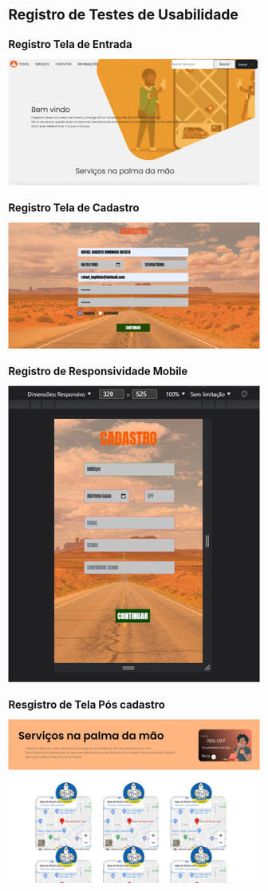 # Registro de Testes de Usabilidade

## Registro Tela de Entrada


![Prestador](img/TeladeEntrada.jpeg)


## Registro Tela de Cadastro 

![Prestador](img/TelaCadastro.jpeg)


## Registro de Responsividade Mobile

![Prestador](img/PrestadorMobile.jpeg)


## Resgistro de Tela Pós cadastro

![Prestador](img/TelaInicial.jpeg)


## 
